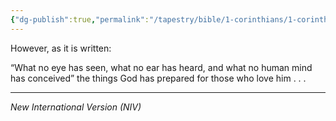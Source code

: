 ```yaml
---
{"dg-publish":true,"permalink":"/tapestry/bible/1-corinthians/1-corinthians-2-9/","title":"1 Corinthians 2:9","hide":true,"tags":["bible-verse","bible-verse"],"dgHomeLink":true,"dgShowLocalGraph":true,"dgEnableSearch":true}
---
```



 However, as it is written:

“What no eye has seen, what no ear has heard, and what no human mind has conceived”  the things God has prepared for those who love him . . . 

---
*New International Version (NIV)*